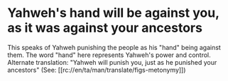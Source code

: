 # Yahweh's hand will be against you, as it was against your ancestors

This speaks of Yahweh punishing the people as his "hand" being against them. The word "hand" here represents Yahweh's power and control. Alternate translation: "Yahweh will punish you, just as he punished your ancestors" (See: [[rc://en/ta/man/translate/figs-metonymy]])

